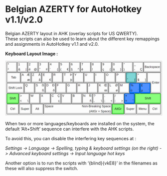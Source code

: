 # Belgian AZERTY for AutoHotkey v1.1/v2.0

Belgian AZERTY layout in AHK (overlay scripts for US QWERTY).  
These scripts can also be used to learn about the different key remappings and assignments in AutoHotkey v1.1 and v2.0.

**Keyboard Layout Image&nbsp;:**

![Belgian AZERTY (Shift Lock for letters and digits)](Belgian%20AZERTY%20(Shift%20Lock%20for%20letters%20and%20digits).png)

When two or more languages/keyboards are installed on the system, the default ‘Alt+Shift’ sequence can interfere with the AHK scripts.

To avoid this, you can disable the interfering key sequences at&nbsp;:

*Settings -&gt; Language -&gt; Spelling, typing &amp; keyboard settings (on the right) -&gt; Advanced keyboard settings -&gt; Input language hot keys*

Another option is to run the scripts with ‘{blind}{vkE8}’ in the filenames as these will also suppress the switch.
